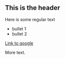 ## This is the header

Here is some regular text

* bullet 1
* bullet 2

[Link to google](http:\google.com)

More text. 